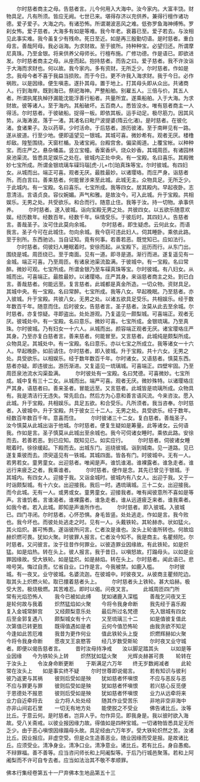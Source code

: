 <!-- { "loadSidebar": true } -->
　　尔时慈者商主之母。告慈者言。儿今何用入大海中。汝今家内。大富丰饶。财物具足。凡有所须。皆应无阙。七世已来。堪得存济以充供养。兼得行檀作诸功德。爱子爱子。大海之内。有诸恐怖。所谓潮波恶风之难。低弥罗鱼海神缚怖。罗刹女怖。爱子慈者。大海多有如是等难。我今年老。衰暮已至。爱子若去。与汝相见此事实难。我今虽复少有残命。死日至近。如是再三殷勤切语。是时慈者。重白母言。善哉阿母。我必诣海。为求财故。至于彼所。持种种宝。必望归还。所谓摩尼真珠。乃至金银。将来供养父母师长。行檀布施。广修功德。作是语已。即欲进发。尔时慈者商主之母。从座而起。抱持慈者。而告之曰。爱子慈者。我不许汝诣于大海而求财也。何以故。我今家内。多有资财。无所乏少。尔时慈者。作如是念。我母今者不喜于我益当损败。而于今日。更不许我入海求财。我于今日。必作祸败。以是因缘。便生嗔恚。遂扑其母。置于地上。打其母头即从众出。共诸商人。行到海岸。既到海已。祭祀海神。严整船舶。别雇五人。三倍与价。其五人者。所谓执尾执棹抒漏能沈能浮善行船者。共量所宜。遂乘船舶。入于大海。为求财故。彼等诸人。至于海内。其船破坏。五百商人。悉皆没水。唯有慈者商主一人得活。尔时慈者。于彼破船。捉得一板。即依其板。运手动足。极尽筋力。因其风势。从海涛波。落于一渚。其渚名曰毗尸波提婆(隋云化渚)。是时慈者。在彼化渚。食诸果子。及以药草。少时活命。于后慈者。游历彼渚。至于南畔见有一路。遂从彼道。行至少地。便即遥望见一银城。其城可喜。微妙希有。观者无厌。楼橹却敌。隍堑围绕。天窗栏楯。及诸宝阙。台殿宫舍。偏梁阁道。上覆宝帐。以种种宝。而庄严之。悬杂幡盖。竖立宝幢。香案香炉。烧众妙香。其城周匝。有诸园林泉池渠流。皆悉具足娱乐之处在。彼城内正处中央。有一宝殿。名曰喜乐。其殿微妙七宝所成。所谓金银琉璃车磲玛瑙[虎-儿+巾]珀真珠等宝。尔时彼城。有四妇女。从城而出。端正可喜。观者无厌。最胜最妙。以诸璎珞。而庄严身。诣慈者所。而白言曰。善来慈者。何能冒涉来至此城。此城无主。众物具足。无所乏少。于此城内。有一宝殿。名曰喜乐。七宝所成。我等四女。居其殿内。早起夜卧。志意清洁。言语贞良。容仪婉媚。声气和雅。是故汝今。可入此城。升于宝殿。共相娱乐。无男之处。共受欲乐。和合而行。随意止住。我等于汝。持一切物。承事供养。
　　尔时慈者。遂入彼城。诣向宝殿无男之处。共彼四女。以五欲乐随意欢娱。经历数年。经数百年。经数千年。纵情受乐。于彼后时。其四妇人。告慈者言。善哉圣子。汝可住此莫向余城。
　　尔时慈者。即生疑虑。云何此女。而语我言。圣子今可在此城住。勿向余城。我今窃可违此妇人。伺其睡卧。乘依此路。至于别所。东西驰访。当自证知。竟有何事。若善若恶。既觉知已。应如法行。
　　尔时慈者。伺彼妇人睡眠着时。安徐而起。从宝殿下。巡历而行。从东门出。围绕是城。周匝绕已。至于南面。见有一道。即寻是道。渐行而进。遂复遥见有一金城。端正可喜。乃至周匝。有诸泉池渠流盈满。于彼城中。有一宝殿。名曰常醉。微妙可观。七宝所成。所谓金银乃至车磲真珠等宝。尔时彼城。有八妇女。从城而出。可喜端正。最胜最妙。以诸璎珞。庄严其身。来诣慈者商主之处。到已白言。善哉慈者。何能远至。复言慈者。此城都是真金所造。一切众物。资财具足。其城中央。有一宝殿。名曰常醉。七宝所成。我等八女。早起晚眠。乃至慈者。亦入彼城。升于宝殿。共彼八女。无男之处。以诸五欲具足受乐。共相娱乐。经于数年数百千年。随意而住。后时彼女。告慈者言。圣子慈者。汝莫从此去至余城。尔时慈者。亦复惊疑。寻即盗出。处处游观。乃复遥见一颇梨城。可喜端正。观者无厌。彼城处中。有一宝殿。名曰意乐。微妙可喜。七宝所成。金银琉璃。乃至真珠。尔时彼城。乃有妇女一十六人。从城而出。颜容端正观者无厌。诸宝璎珞庄严其身。乃至亦复白慈者言。善来慈者。何能冒至。又言慈者。此城纯是颇梨所成。众物具足。其城处中。有一宝殿。名曰意乐。亦以七宝之所成立。我等诸女一十六人。早起晚卧。如前请住。尔时慈者。即入彼城。升于宝殿。共十六女。无男之处。具受欲乐。以相娱乐。经于数年数百千年。尔时诸女。又语慈者。慎莫东西。慈者亦疑。即违彼出。游历渐进。又复遥见一琉璃城。可喜端正。四壁牢固。乃至周匝泉池流水沟渠盈满。
　　尔时彼处有一宝殿。名曰梵德。可喜微妙。七宝所成。城中复有三十二女。从城而出。端严可喜。观者无厌。微妙殊特。以诸璎珞庄严其身。语慈者曰。善来圣者。冒能远至。又言慈者。此城皆是琉璃所成。众物具有。我是清洁行无违失。常先启白。然后方为心意和善言语风流。今来咨汝。愿入此城。升于宝殿。共相娱乐。具足五欲。和合受乐。凡所须者。我当咨奉。尔时慈者。入彼城中。升于宝殿。共于彼女三十二人。无男之处。具受欲乐。经于数年。经数百年数百千年。意喜而住。
　　尔时彼诸三十二女。复白慈者。善哉圣子。汝今慎莫从此城出诣于他城。尔时慈者。便复生疑如是筹量。此等诸女。云何语我。作如是言。圣子慎莫从此城出至余城也。我今可伺诸女睡时。乘依此路。安徐而去。若善若恶。到已应知。既知见已。如实应行。
　　尔时慈者。伺彼诸女睡眠着时。徐徐缓起。下殿而去。出城东门。巡绕彼城。诣到城南。见一道路。见已遂复乘彼而去。须臾遥见有一铁城。其城四面。皆各有门。时彼城中。无有一人。若男若女。童男童女。出迎慈者。唯闻是声。谁饥谁渴。谁裸露者。谁急走者。谁远行来疲乏之者。我乘谁者。
　　尔时慈者。便作是念。其先已曾见于银城。于其城内。有四女人。迎接于我。又诣金城时。彼城内有八女人。出迎于我。又于一时诣颇梨城。有十六女。出迎接我。我后一时。遇琉璃城。三十二女。出迎接我。而今此城。无有一人。或男或女。童男童女。迎接我者。唯有闻彼意所不喜如是等声。言谁饥者。言谁渴者。谁裸露者。谁急走者。谁从远道疲乏来者。谁我乘者。如我今者。若入此城。即知是声谁所作也。
　　尔时慈者。即入彼城。入彼城已。四门寻闭。尔时慈者。心怀恐惧。身毛皆竖。处处逃走。作如是言。我今败也。我今坏也。而彼处处逃走之时。见有一人。头戴铁轮。其轮赫赤。状如猛火。其火焰炽。甚可怖畏。遂诣彼所问言。仁者汝是谁也。汝头上轮谁所转也。何故焰赫炽燃可畏。犹如火聚。时彼罪人报言。仁者汝今知不。我是商主。名瞿频陀。尔时慈者。又问彼言。汝于往昔作何罪业。以彼造罪业因缘故。有此铁轮。如是炽猛。如是焰热。转在头上。彼人报言。我于昔日。以嗔怒故。打蹋母头。以如是业罪因缘故。受大铁轮。如是猛炽。如是赫焰。转在头上。尔时慈者。闻此语已。悲啼号哭。悔过自责。忆省自业。口作是言。今我被禁。如鹿入槛。
　　尔时彼城。有一夜叉。业守彼城。名婆流迦。在彼城中。时彼夜叉。从彼商主瞿频陀边。取其头上炽燃火轮。取已擐着慈者头上。
　　尔时慈者头上铁轮。甚大焰赫。极受大苦。极烧极燃。其苦难忍。即时以偈。问夜叉言。
　　此城周匝四门所　　常有光焰恐怖人
　　我今已被如此缚　　犹如诸鹿入深槛
　　善哉乞问夜叉王　　是轮何故与我着
　　炽然猛焰如火聚　　今将令我身命断
　　我先经于喜乐殿　　复入金城常醉宫
　　又经颇梨意乐处　　最后所过名梵德
　　先入银城有四女　　后至金郭复遇八
　　颇梨城女有十六　　又至琉璃三十二
　　如是值彼复值此　　次第值已转更胜
　　既得值遇如是者　　云何今值恐怖轮
　　由我贪欲不知足　　今逢如此苦厄难
　　我昔为更作何业　　值此铁轮头上旋
　　炽燃辉赫如火聚　　今将令我身命断
　　愿夜叉王哀愍答　　经几岁数受斯轮
　　尔时夜叉业守城者。即便以偈告慈者言。
　　昔时汝母持净戒　　汝以脚足踏其头
　　以如是等业因缘　　今为铁轮头上转
　　炽然犹如猛火聚　　光辉炎赫甚可畏
　　轮转在于汝头上　　令汝身命断更断
　　于斯满足六万年　　终无岁数阙减者
　　此轮常在汝头上　　如是事实终不疑
　　尔时世尊即说偈言。
　　若有知识与彼利　　彼乃返更与其祸
　　彼则后受如是殃　　犹如慈者怀嗔恨
　　不应与恶反与恶　　不应与罪更与罪
　　彼则后受如是殃　　犹如慈者怀嗔恨
　　若兴慈心反觅便　　于恩德处不报恩
　　彼则后受如是殃　　犹如慈者怀嗔恨
　　业力从远牵将来　　业力自近牵将去
　　业力将人处处经　　随其作业受苦乐
　　非地非空非海中　　亦非山间岩石里
　　一切无有地方处　　能使脱之不受业
　　佛告诸比丘。汝等比丘。于意云何。是时慈者。岂异人乎。勿作异见。即我身是。我以彼时欲入海故。受八关斋戒。以彼业报因缘力故。得值如是四种宝城。一切诸物皆悉具足无所乏少。由于恶心嗔恨因缘蹋母头故。具足经由六万年岁。受大铁轮炽然之苦。汝诸比丘。因业报应。非虚空受。但是众生造善恶业。随业因缘而受是报。是故诸比丘。应须受业。清净身业。清净口业。清净意业。诸比丘。若有比丘。身自愚痴。不辩罪福。善不善等。应当咨问师长和上阿阇梨等。于后乃行城邑聚落。若和上阿阇梨而不许可自专去者。应当如法治其不敬不孝顺罪。





佛本行集经卷第五十一尸弃佛本生地品第五十三
